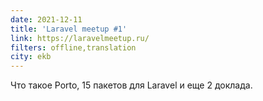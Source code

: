 ```yaml
---
date: 2021-12-11
title: 'Laravel meetup #1'
link: https://laravelmeetup.ru/
filters: offline,translation
city: ekb
---
```


Что такое Porto, 15 пакетов для Laravel и еще 2 доклада.
